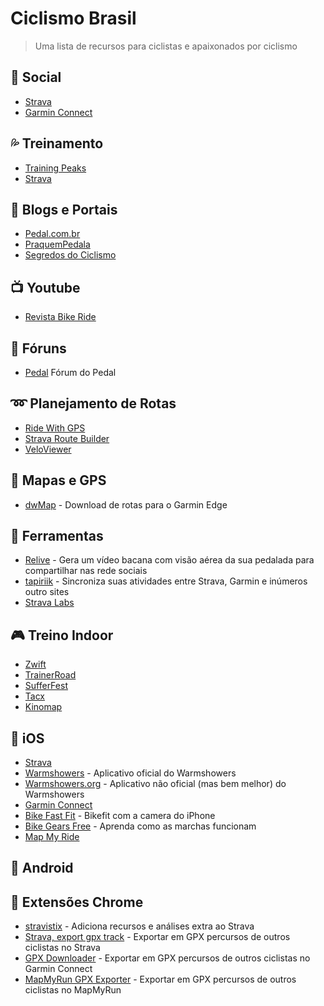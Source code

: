 # Ciclismo Brasil
> Uma lista de recursos para ciclistas e apaixonados por ciclismo

## :beers: Social
* [Strava](https://strava.com)
* [Garmin Connect](https://connect.garmin.com/) 

## :sweat_drops: Treinamento
* [Training Peaks](https://www.trainingpeaks.com/)
* [Strava](https://strava.com)

## :newspaper: Blogs e Portais
* [Pedal.com.br](https://www.pedal.com.br/)
* [PraquemPedala](http://www.praquempedala.com.br)
* [Segredos do Ciclismo](https://segredosdociclismo.com/blog/)

## :tv: Youtube
* [Revista Bike Ride](https://www.youtube.com/channel/UCaA5e9PJXY3Ci57AP96OUWg)

## :notebook: Fóruns
* [Pedal](https://www.pedal.com.br/forum/forums.html) Fórum do Pedal

## :loop: Planejamento de Rotas
* [Ride With GPS](https://ridewithgps.com/)
* [Strava Route Builder](https://www.strava.com/routes/new)
* [VeloViewer](https://veloviewer.com/)

## :satellite: Mapas e GPS
* [dwMap](https://dynamic.watch/) - Download de rotas para o Garmin Edge

## :wrench: Ferramentas
* [Relive](https://www.relive.cc/) - Gera um vídeo bacana com visão aérea da sua pedalada para compartilhar nas rede sociais
* [tapiriik](https://tapiriik.com/) - Sincroniza suas atividades entre Strava, Garmin e inúmeros outro sites
* [Strava Labs](http://labs.strava.com/)

## :video_game: Treino Indoor
* [Zwift](https://zwift.com/)
* [TrainerRoad](https://www.trainerroad.com/)
* [SufferFest](https://thesufferfest.com/)
* [Tacx](https://tacx.com/product/tacx-training-app/)
* [Kinomap](https://www.kinomap.com/apps/trainer)

## :iphone: iOS
* [Strava](https://itunes.apple.com/us/app/strava-running-and-cycling-gps/id426826309?mt=8) 
* [Warmshowers](https://itunes.apple.com/us/app/warmshowers/id359056872?mt=8) - Aplicativo oficial do Warmshowers
* [Warmshowers.org](https://itunes.apple.com/us/app/warmshowers-org/id1135174836?mt=8) - Aplicativo não oficial (mas bem melhor) do Warmshowers
* [Garmin Connect](https://itunes.apple.com/sg/app/garmin-connect-mobile/id583446403?mt=8)
* [Bike Fast Fit](https://itunes.apple.com/sg/app/bike-fast-fit/id710935084?mt=8) - Bikefit com a camera do iPhone
* [Bike Gears Free](https://itunes.apple.com/us/app/bike-gears-free-bike-gear-calculator-free-cycling-gear/id527344926?mt=8) - Aprenda como as marchas funcionam
* [Map My Ride](https://itunes.apple.com/us/app/map-my-ride-gps-cycling-route-tracker/id292223170?mt=8)

## :iphone: Android

## :hammer: Extensões Chrome
* [stravistix](http://thomaschampagne.github.io/stravistix/) - Adiciona recursos e análises extra ao Strava
* [Strava, export gpx track](https://chrome.google.com/webstore/detail/strava-export-gpx-track/kdemfmhkoncmbcphejembfngiihppkei) - Exportar em GPX percursos de outros ciclistas no Strava
* [GPX Downloader](https://chrome.google.com/webstore/detail/gpx-downloader/dpamipdfplcigmapcdgckimdgpgjidcl) - Exportar em GPX percursos de outros ciclistas no Garmin Connect
* [MapMyRun GPX Exporter](https://chrome.google.com/webstore/detail/mapmyrun-gpx-exporter/ojchmmlabomgmkpaelangjgilencigcg) - Exportar em GPX percursos de outros ciclistas no MapMyRun
